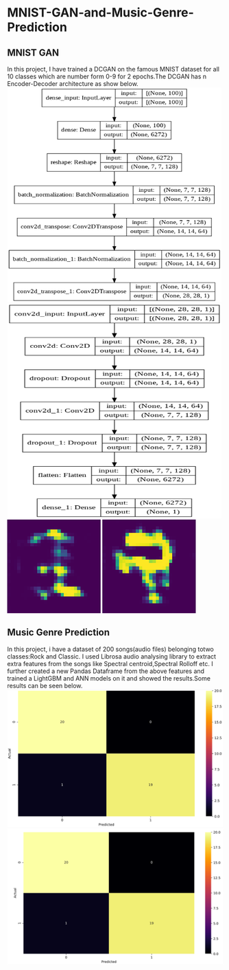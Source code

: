 # MNIST-GAN-and-Music-Genre-Prediction
## MNIST GAN
In this project, I have trained a DCGAN on the famous MNIST dataset for all 10 classes which are number form 0-9 for 2 epochs.The DCGAN has n Encoder-Decoder architecture as show below.<br>
<img src="Generator.png" width=500 height=500>
<img src="disc.png" width=500 height=500>
<br>
<img src='GAN.png'>
<img src='GAN2.png'>
<br>
## Music Genre Prediction
In this project, i have a dataset of 200 songs(audio files) belonging totwo classes:Rock and Classic. I used Librosa audio analysing library to extract extra features from the songs like Spectral centroid,Spectral Rolloff etc. I further created a new Pandas Dataframe from the above features and trained a LightGBM and ANN models on it and showed the results.Some results can be seen below.<br>
<img src="LGBM.PNG">
<img src="ANN.PNG">
